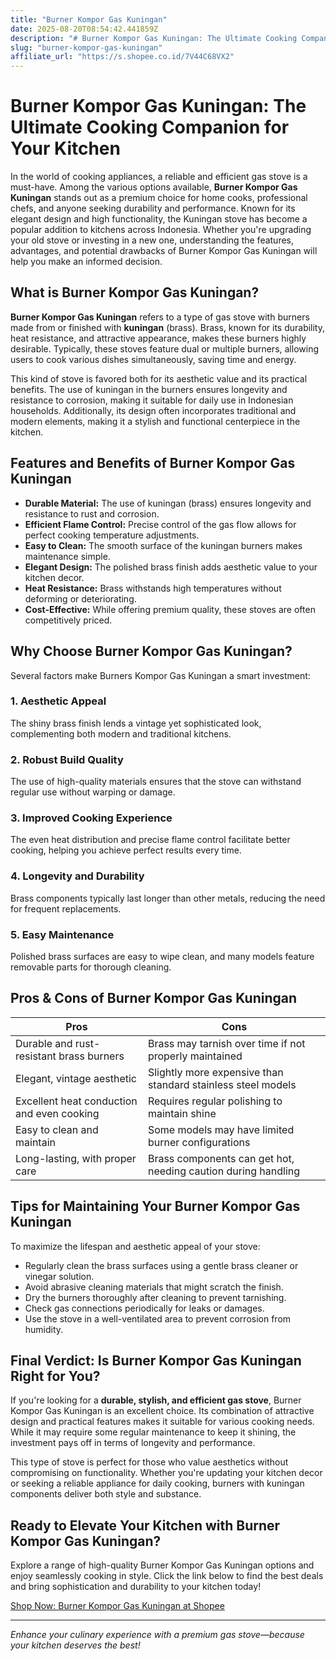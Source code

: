 ```yaml
---
title: "Burner Kompor Gas Kuningan"
date: 2025-08-20T08:54:42.441859Z
description: "# Burner Kompor Gas Kuningan: The Ultimate Cooking Companion for Your Kitchen..."
slug: "burner-kompor-gas-kuningan"
affiliate_url: "https://s.shopee.co.id/7V44C68VX2"
---
```

# Burner Kompor Gas Kuningan: The Ultimate Cooking Companion for Your Kitchen

In the world of cooking appliances, a reliable and efficient gas stove is a must-have. Among the various options available, **Burner Kompor Gas Kuningan** stands out as a premium choice for home cooks, professional chefs, and anyone seeking durability and performance. Known for its elegant design and high functionality, the Kuningan stove has become a popular addition to kitchens across Indonesia. Whether you're upgrading your old stove or investing in a new one, understanding the features, advantages, and potential drawbacks of Burner Kompor Gas Kuningan will help you make an informed decision.

## What is Burner Kompor Gas Kuningan?

**Burner Kompor Gas Kuningan** refers to a type of gas stove with burners made from or finished with **kuningan** (brass). Brass, known for its durability, heat resistance, and attractive appearance, makes these burners highly desirable. Typically, these stoves feature dual or multiple burners, allowing users to cook various dishes simultaneously, saving time and energy.

This kind of stove is favored both for its aesthetic value and its practical benefits. The use of kuningan in the burners ensures longevity and resistance to corrosion, making it suitable for daily use in Indonesian households. Additionally, its design often incorporates traditional and modern elements, making it a stylish and functional centerpiece in the kitchen.

## Features and Benefits of Burner Kompor Gas Kuningan

- **Durable Material:** The use of kuningan (brass) ensures longevity and resistance to rust and corrosion.
- **Efficient Flame Control:** Precise control of the gas flow allows for perfect cooking temperature adjustments.
- **Easy to Clean:** The smooth surface of the kuningan burners makes maintenance simple.
- **Elegant Design:** The polished brass finish adds aesthetic value to your kitchen decor.
- **Heat Resistance:** Brass withstands high temperatures without deforming or deteriorating.
- **Cost-Effective:** While offering premium quality, these stoves are often competitively priced.

## Why Choose Burner Kompor Gas Kuningan?

Several factors make Burners Kompor Gas Kuningan a smart investment:

### 1. **Aesthetic Appeal**
The shiny brass finish lends a vintage yet sophisticated look, complementing both modern and traditional kitchens.

### 2. **Robust Build Quality**
The use of high-quality materials ensures that the stove can withstand regular use without warping or damage.

### 3. **Improved Cooking Experience**
The even heat distribution and precise flame control facilitate better cooking, helping you achieve perfect results every time.

### 4. **Longevity and Durability**
Brass components typically last longer than other metals, reducing the need for frequent replacements.

### 5. **Easy Maintenance**
Polished brass surfaces are easy to wipe clean, and many models feature removable parts for thorough cleaning.

## Pros & Cons of Burner Kompor Gas Kuningan

| **Pros** | **Cons** |
|------------|------------|
| Durable and rust-resistant brass burners | Brass may tarnish over time if not properly maintained |
| Elegant, vintage aesthetic | Slightly more expensive than standard stainless steel models |
| Excellent heat conduction and even cooking | Requires regular polishing to maintain shine |
| Easy to clean and maintain | Some models may have limited burner configurations |
| Long-lasting, with proper care | Brass components can get hot, needing caution during handling |

## Tips for Maintaining Your Burner Kompor Gas Kuningan

To maximize the lifespan and aesthetic appeal of your stove:

- Regularly clean the brass surfaces using a gentle brass cleaner or vinegar solution.
- Avoid abrasive cleaning materials that might scratch the finish.
- Dry the burners thoroughly after cleaning to prevent tarnishing.
- Check gas connections periodically for leaks or damages.
- Use the stove in a well-ventilated area to prevent corrosion from humidity.

## Final Verdict: Is Burner Kompor Gas Kuningan Right for You?

If you're looking for a **durable, stylish, and efficient gas stove**, Burner Kompor Gas Kuningan is an excellent choice. Its combination of attractive design and practical features makes it suitable for various cooking needs. While it may require some regular maintenance to keep it shining, the investment pays off in terms of longevity and performance.

This type of stove is perfect for those who value aesthetics without compromising on functionality. Whether you're updating your kitchen decor or seeking a reliable appliance for daily cooking, burners with kuningan components deliver both style and substance.

## Ready to Elevate Your Kitchen with Burner Kompor Gas Kuningan?

Explore a range of high-quality Burner Kompor Gas Kuningan options and enjoy seamlessly cooking in style. Click the link below to find the best deals and bring sophistication and durability to your kitchen today!

[Shop Now: Burner Kompor Gas Kuningan at Shopee](https://s.shopee.co.id/7V44C68VX2)

---

*Enhance your culinary experience with a premium gas stove—because your kitchen deserves the best!*